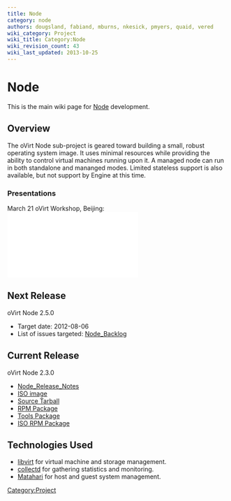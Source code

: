 ```yaml
---
title: Node
category: node
authors: dougsland, fabiand, mburns, nkesick, pmyers, quaid, vered
wiki_category: Project
wiki_title: Category:Node
wiki_revision_count: 43
wiki_last_updated: 2013-10-25
---
```


# Node

This is the main wiki page for [Node](Node) development.

## Overview

The oVirt Node sub-project is geared toward building a small, robust operating system image. It uses minimal resources while providing the ability to control virtual machines running upon it. A managed node can run in both standalone and mananged modes. Limited stateless support is also available, but not support by Engine at this time.

### Presentations

March 21 oVirt Workshop, Beijing: ![](ovirt-node.pdf "fig:ovirt-node.pdf")

## Next Release

oVirt Node 2.5.0

*   Target date: 2012-08-06
*   List of issues targeted: [Node_Backlog](Node_Backlog)

## Current Release

oVirt Node 2.3.0

*   [Node_Release_Notes](Node_Release_Notes)
*   [ISO image](http://ovirt.org/releases/3.0/tools/ovirt-node-iso-2.3.0-1.0.fc16.iso)
*   [Source Tarball](http://ovirt.org/releases/stable/src/ovirt-node-2.3.0.tar.gz)
*   [RPM Package](http://ovirt.org/releases/stable/fedora/16/ovirt-node-2.3.0-1.fc16.noarch.rpm)
*   [Tools Package](http://ovirt.org/releases/stable/fedora/16/ovirt-node-tools-2.3.0-1.fc16.noarch.rpm)
*   [ISO RPM Package](http://ovirt.org/releases/stable/fedora/16/ovirt-node-iso-2.3.0-1.0.fc16.noarch.rpm)

## Technologies Used

*   [libvirt](http://libvirt.org/) for virtual machine and storage management.
*   [collectd](http://collectd.org/) for gathering statistics and monitoring.
*   [Matahari](http://matahari.fedorahosted.org) for host and guest system management.

<Category:Project>
